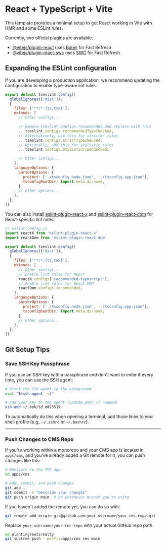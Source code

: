 # React + TypeScript + Vite

This template provides a minimal setup to get React working in Vite with HMR and some ESLint rules.

Currently, two official plugins are available:

- [@vitejs/plugin-react](https://github.com/vitejs/vite-plugin-react/blob/main/packages/plugin-react) uses [Babel](https://babeljs.io/) for Fast Refresh
- [@vitejs/plugin-react-swc](https://github.com/vitejs/vite-plugin-react/blob/main/packages/plugin-react-swc) uses [SWC](https://swc.rs/) for Fast Refresh

## Expanding the ESLint configuration

If you are developing a production application, we recommend updating the configuration to enable type-aware lint rules:

```js
export default tseslint.config([
  globalIgnores(['dist']),
  {
    files: ['**/*.{ts,tsx}'],
    extends: [
      // Other configs...

      // Remove tseslint.configs.recommended and replace with this
      ...tseslint.configs.recommendedTypeChecked,
      // Alternatively, use this for stricter rules
      ...tseslint.configs.strictTypeChecked,
      // Optionally, add this for stylistic rules
      ...tseslint.configs.stylisticTypeChecked,

      // Other configs...
    ],
    languageOptions: {
      parserOptions: {
        project: ['./tsconfig.node.json', './tsconfig.app.json'],
        tsconfigRootDir: import.meta.dirname,
      },
      // other options...
    },
  },
])
```

You can also install [eslint-plugin-react-x](https://github.com/Rel1cx/eslint-react/tree/main/packages/plugins/eslint-plugin-react-x) and [eslint-plugin-react-dom](https://github.com/Rel1cx/eslint-react/tree/main/packages/plugins/eslint-plugin-react-dom) for React-specific lint rules:

```js
// eslint.config.js
import reactX from 'eslint-plugin-react-x'
import reactDom from 'eslint-plugin-react-dom'

export default tseslint.config([
  globalIgnores(['dist']),
  {
    files: ['**/*.{ts,tsx}'],
    extends: [
      // Other configs...
      // Enable lint rules for React
      reactX.configs['recommended-typescript'],
      // Enable lint rules for React DOM
      reactDom.configs.recommended,
    ],
    languageOptions: {
      parserOptions: {
        project: ['./tsconfig.node.json', './tsconfig.app.json'],
        tsconfigRootDir: import.meta.dirname,
      },
      // other options...
    },
  },
])
```

## Git Setup Tips

### Save SSH Key Passphrase

If you use an SSH key with a passphrase and don't want to enter it every time, you can use the SSH agent:

```bash
# Start the SSH agent in the background
eval "$(ssh-agent -s)"

# Add your key to the agent (update path if needed)
ssh-add ~/.ssh/id_ed25519
```

To automatically do this when opening a terminal, add those lines to your shell profile (e.g., `~/.zshrc` or `~/.bashrc`).

---

### Push Changes to CMS Repo

If you're working within a monorepo and your CMS app is located in `apps/cms`, and you've already added a Git remote for it, you can push changes like this:

```bash
# Navigate to the CMS app
cd apps/cms

# Add, commit, and push changes
git add .
git commit -m "Describe your changes"
git push origin main  # or whichever branch you're using
```

If you haven't added the remote yet, you can do so with:

```bash
git remote add origin git@github.com:your-username/your-cms-repo.git
```

Replace `your-username/your-cms-repo` with your actual GitHub repo path.

```bash
cd plantingrootsrealty
git subtree push --prefix=apps/cms cms main 
```
